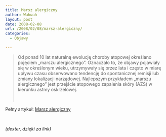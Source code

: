 ```yaml
---
title: Marsz alergiczny
author: Wahwah
layout: post
date: 2008-02-08
url: /2008/02/08/marsz-alergiczny/
categories:
  - Objawy

---
```

> <p align="left">
>   Od ponad 10 lat naturalną ewolucję choroby atopowej określano pojęciem &#8222;marszu alergicznego&#8221;. Oznaczało to, że objawy pojawiały się w określonym wieku, utrzymywały się przez lata i często w miarę upływu czasu obserwowano tendencję do spontanicznej remisji lub zmiany lokalizacji narządowej. Najlepszym przykładem &#8222;marszu alergicznego&#8221; jest przejście atopowego zapalenia skóry (AZS) w kierunku astmy oskrzelowej.
> </p>
> 
> <p align="left">
>   &nbsp;
> </p>

<p align="left">
  Pełny artykuł: <a href="http://www.alergologia.org/spis-publikacji/43-iii-zimowe-warsztaty-sekcji-dermatologicznej-pta/400-marsz-alergiczny-jak-zatrzyma">Marsz alergiczny</a>
</p>

<p align="left">
  &nbsp;
</p>

<p align="left">
  <em>(dexter, dzięki za link)</em>
</p>